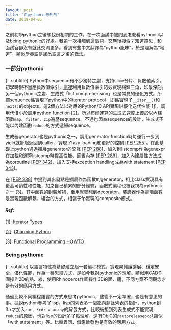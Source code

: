 ```yaml
---
layout: post
title: "由pythonic想到的"
date: 2018-04-05
---
```


之前初學python之後想找份相關的工作，在一次面試中被問到怎麼看pythonic以及being pythonic的好處<!-- more -->。我第一次接觸到這個詞，交卷後搜索才知道意思，和面試官卻沒有就此交流更多。看到有些中文翻譯為“python風味”，於是理解為“地道”，類似學英語是熟悉語言之後的做法。

### 一部分pythonic
{: .subtitle} 
Python中sequence有不少獨特之處，支持slice分片、負數值索引。初學時很不適應負數值索引，[這裡](https://www.liaoxuefeng.com/discuss/001409195742008d822b26cf3de46aea14f2b7378a1ba91000/001511101277134dbbdd0730c2c43b4af64a879be35fd3d000)利用負數值索引巧妙實現楊輝三角，印象深刻。另一個pythonic之處、生成式「list comprehension」也是常見的優化方式。所謂sequence係實現了python中的iterator protocol，即係實現了```__iter__()```和```next()```的objects。這2個方法以對應的Python/C API實現以優化迭代性能 [[1]](#ref1)，調用代價小於調用python function [[2]](#ref2)。所以布爾運算的生成式速度上優於以內建函數```map```、```filter```、```zip```遍歷sequence。不過也因為sequence的設計，生成式不能以內建函數```reduce```的方式遞歸sequence。

生成器generator也是pythonic之一，調用generator function時每運行一步到yield就掛起返回到caller，實現了lazy loading和更好的控制 [[PEP 255]](https://www.python.org/dev/peps/pep-0255/)。在此基礎上python通過擴展generator的交互 [[PEP 288]](https://www.python.org/dev/peps/pep-0288)，加入到listcomp作為genexpr在加載和運算listcomp時提高性能、節省內存 [[PEP 289]](https://www.python.org/dev/peps/pep-0289/)，加入內建屬性方法成為coroutine [[PEP 342]](https://www.python.org/dev/peps/pep-0342/)，加入支持exception handling成為with statement [[PEP 343]](https://www.python.org/dev/peps/pep-0343/)。

在 [[PEP 288]](https://www.python.org/dev/peps/pep-0288/) 中提到其出發點是擴展作為函數的generator，相比class實現具有更高可讀性和性能，加之自己積累的部分經驗，函數式編程也被我視為pythonic之一 [[3]](#ref3)。其中函數的封裝解耦、重用就聯想到decorator。裝飾器作為高階函數是實現函數解耦、組合的方式，相當于fp實現的composite模式。

#### *Ref:*
[[1]](#ref1): [Iterator Types](https://docs.python.org/2/library/stdtypes.html#iterator-types)

[[2]](#ref2): [Charming Python](http://gnosis.cx/publish/programming/charming_python_b5.txt)

[[3]](#ref3): [Functional Programming HOWTO](https://docs.python.org/2.7/howto/functional.html#iterators)

### Being pythonic
{: .subtitle}
以語言特性為基礎建立起一套編程模式，實現易維護擴展、穩定安全、優化性能，作為一種思維方式，是如今我對pythonic的理解。類似用CAD作圖操作2D的點、線，使用Rhinoceros作圖操作3D的面、體，不同方案不同觀念才是有效的應用方式。

通過比較不同編程語言的方式來思考pythonic，儘管不一定準確，也是有意思的事。據說python參考了lisp，lisp的列表多一個指向剩餘列表的指針，python到3.x才加入```car, *cdr = array```的解包方式，比較後想到列表生成式不能實現```reduce```的原因，也對lisp的設計多了點理解，還有ObjC的```@autoreleasepool```類似「with statement」等。比較異同、借鑑啟發也是有效的應用方式。
